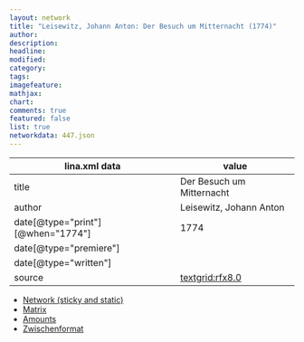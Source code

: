 ```yaml
---
layout: network
title: "Leisewitz, Johann Anton: Der Besuch um Mitternacht (1774)"
author:
description:
headline:
modified:
category:
tags:
imagefeature: 
mathjax: 
chart: 
comments: true
featured: false
list: true
networkdata: 447.json
---
```

lina.xml data  | value
------------- | -------------
title|Der Besuch um Mitternacht
author|Leisewitz, Johann Anton
date[@type="print"][@when="1774"]|1774
date[@type="premiere"]|
date[@type="written"]|
source|[textgrid:rfx8.0](https://textgridlab.org/1.0/tgcrud-public/rest/textgrid:rfx8.0/data)



* [Network (sticky and static)](/network447)
* [Matrix](/matrix447)
* [Amounts](/amount447)
* [Zwischenformat](/lina447 )

